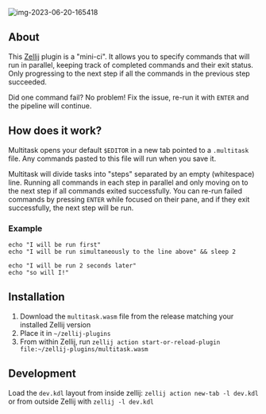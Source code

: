 ![img-2023-06-20-165418](https://github.com/imsnif/multitask/assets/795598/9877c93c-60a8-45ad-a113-354440741fd9)

## About
This [Zellij][zellij] plugin is a "mini-ci". It allows you to specify commands that will run in parallel, keeping track of completed commands and their exit status. Only progressing to the next step if all the commands in the previous step succeeded.

Did one command fail? No problem! Fix the issue, re-run it with `ENTER` and the pipeline will continue.

## How does it work?

Multitask opens your default `$EDITOR` in a new tab pointed to a `.multitask` file. Any commands pasted to this file will run when you save it. 

Multitask will divide tasks into "steps" separated by an empty (whitespace) line. Running all commands in each step in parallel and only moving on to the next step if all commands exited successfully. You can re-run failed commands by pressing `ENTER` while focused on their pane, and if they exit successfully, the next step will be run.

### Example
```
echo "I will be run first"
echo "I will be run simultaneously to the line above" && sleep 2

echo "I will be run 2 seconds later"
echo "so will I!"
```

[zellij]: https://github.com/zellij-org/zellij

## Installation
1. Download the `multitask.wasm` file from the release matching your installed Zellij version
2. Place it in `~/zellij-plugins`
3. From within Zellij, run `zellij action start-or-reload-plugin file:~/zellij-plugins/multitask.wasm`

## Development

Load the `dev.kdl` layout from inside zellij: `zellij action new-tab -l dev.kdl` or from outside Zellij with `zellij -l dev.kdl`
